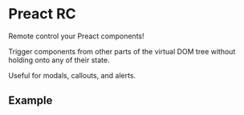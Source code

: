 # Preact RC

Remote control your Preact components!

Trigger components from other parts of the virtual DOM tree without holding onto any of their state.

Useful for modals, callouts, and alerts.

## Example

```js

```
